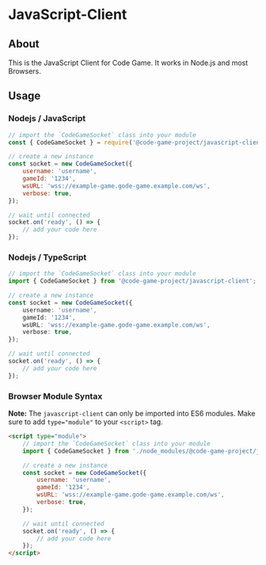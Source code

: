 # JavaScript-Client

## About

This is the JavaScript Client for Code Game. It works in Node.js and most Browsers.

## Usage

### Nodejs / JavaScript

```javascript
// import the `CodeGameSocket` class into your module
const { CodeGameSocket } = require('@code-game-project/javascript-client');

// create a new instance
const socket = new CodeGameSocket({
	username: 'username',
	gameId: '1234',
	wsURL: 'wss://example-game.gode-game.example.com/ws',
	verbose: true,
});

// wait until connected
socket.on('ready', () => {
	// add your code here
});
```

### Nodejs / TypeScript

```typescript
// import the `CodeGameSocket` class into your module
import { CodeGameSocket } from '@code-game-project/javascript-client';

// create a new instance
const socket = new CodeGameSocket({
	username: 'username',
	gameId: '1234',
	wsURL: 'wss://example-game.gode-game.example.com/ws',
	verbose: true,
});

// wait until connected
socket.on('ready', () => {
	// add your code here
});
```

### Browser Module Syntax

__Note:__ The `javascript-client` can only be imported into ES6 modules. Make sure to add `type="module"` to your `<script>` tag.

```html
<script type="module">
	// import the `CodeGameSocket` class into your module
	import { CodeGameSocket } from './node_modules/@code-game-project/javascript-client/dist/browser/index.js';

	// create a new instance
	const socket = new CodeGameSocket({
		username: 'username',
		gameId: '1234',
		wsURL: 'wss://example-game.gode-game.example.com/ws',
		verbose: true,
	});

	// wait until connected
	socket.on('ready', () => {
		// add your code here
	});
</script>
```

